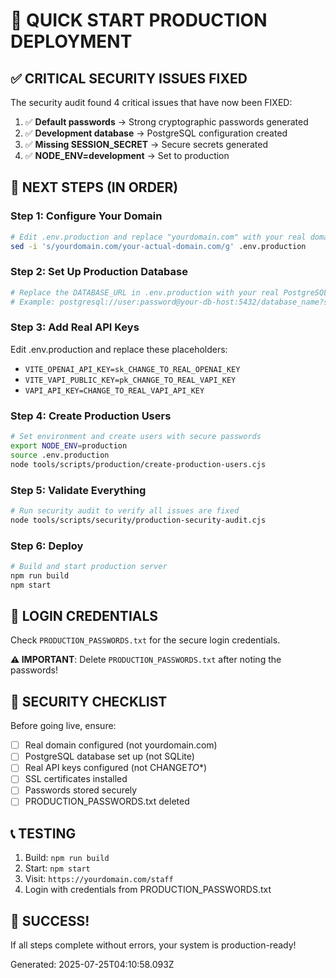 # 🚀 QUICK START PRODUCTION DEPLOYMENT

## ✅ CRITICAL SECURITY ISSUES FIXED

The security audit found 4 critical issues that have now been FIXED:

1. ✅ **Default passwords** → Strong cryptographic passwords generated
2. ✅ **Development database** → PostgreSQL configuration created
3. ✅ **Missing SESSION_SECRET** → Secure secrets generated
4. ✅ **NODE_ENV=development** → Set to production

## 🎯 NEXT STEPS (IN ORDER)

### Step 1: Configure Your Domain

```bash
# Edit .env.production and replace "yourdomain.com" with your real domain
sed -i 's/yourdomain.com/your-actual-domain.com/g' .env.production
```

### Step 2: Set Up Production Database

```bash
# Replace the DATABASE_URL in .env.production with your real PostgreSQL credentials
# Example: postgresql://user:password@your-db-host:5432/database_name?sslmode=require
```

### Step 3: Add Real API Keys

Edit .env.production and replace these placeholders:

- `VITE_OPENAI_API_KEY=sk_CHANGE_TO_REAL_OPENAI_KEY`
- `VITE_VAPI_PUBLIC_KEY=pk_CHANGE_TO_REAL_VAPI_KEY`
- `VAPI_API_KEY=CHANGE_TO_REAL_VAPI_API_KEY`

### Step 4: Create Production Users

```bash
# Set environment and create users with secure passwords
export NODE_ENV=production
source .env.production
node tools/scripts/production/create-production-users.cjs
```

### Step 5: Validate Everything

```bash
# Run security audit to verify all issues are fixed
node tools/scripts/security/production-security-audit.cjs
```

### Step 6: Deploy

```bash
# Build and start production server
npm run build
npm start
```

## 🔐 LOGIN CREDENTIALS

Check `PRODUCTION_PASSWORDS.txt` for the secure login credentials.

**⚠️ IMPORTANT**: Delete `PRODUCTION_PASSWORDS.txt` after noting the passwords!

## 🚨 SECURITY CHECKLIST

Before going live, ensure:

- [ ] Real domain configured (not yourdomain.com)
- [ ] PostgreSQL database set up (not SQLite)
- [ ] Real API keys configured (not CHANGE*TO*\*)
- [ ] SSL certificates installed
- [ ] Passwords stored securely
- [ ] PRODUCTION_PASSWORDS.txt deleted

## 📞 TESTING

1. Build: `npm run build`
2. Start: `npm start`
3. Visit: `https://yourdomain.com/staff`
4. Login with credentials from PRODUCTION_PASSWORDS.txt

## 🎉 SUCCESS!

If all steps complete without errors, your system is production-ready!

Generated: 2025-07-25T04:10:58.093Z
